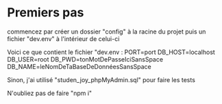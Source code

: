 # Premiers pas

commencez par créer un dossier "config" à la racine du projet puis un fichier "dev.env" à l'intérieur de celui-ci

Voici ce que contient le fichier "dev.env :
PORT=port
DB_HOST=localhost
DB_USER=root
DB_PWD=tonMotDePasseIciSansSpace
DB_NAME=leNomDeTaBaseDeDonnéesSansSpace

Sinon, j'ai utilisé "studen_joy_phpMyAdmin.sql" pour faire les tests

N'oubliez pas de faire "npm i"
